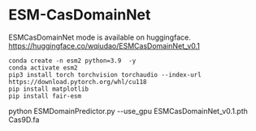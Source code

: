 # ESM-CasDomainNet
ESMCasDomainNet mode is available on huggingface.
https://huggingface.co/wqiudao/ESMCasDomainNet_v0.1

```
conda create -n esm2 python=3.9  -y
conda activate esm2 
pip3 install torch torchvision torchaudio --index-url https://download.pytorch.org/whl/cu118
pip install matplotlib
pip install fair-esm 
```




python ESMDomainPredictor.py  --use_gpu   ESMCasDomainNet_v0.1.pth Cas9D.fa
